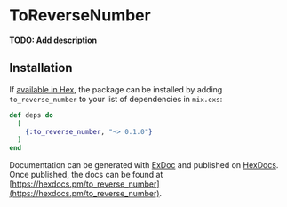 # ToReverseNumber

**TODO: Add description**

## Installation

If [available in Hex](https://hex.pm/docs/publish), the package can be installed
by adding `to_reverse_number` to your list of dependencies in `mix.exs`:

```elixir
def deps do
  [
    {:to_reverse_number, "~> 0.1.0"}
  ]
end
```

Documentation can be generated with [ExDoc](https://github.com/elixir-lang/ex_doc)
and published on [HexDocs](https://hexdocs.pm). Once published, the docs can
be found at [https://hexdocs.pm/to_reverse_number](https://hexdocs.pm/to_reverse_number).

